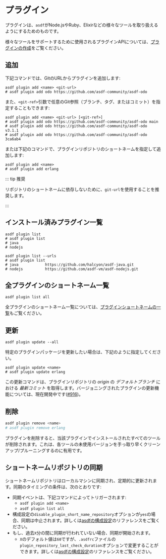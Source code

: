 # プラグイン

プラグインは、`asdf`がNode.jsやRuby、Elixirなどの様々なツールを取り扱えるようにするためのものです。

様々なツールをサポートするために使用されるプラグインAPIについては、[プラグインの作成](/ja-jp/plugins/create.md)をご覧ください。

## 追加

下記コマンドでは、GitのURLからプラグインを追加します:

```shell
asdf plugin add <name> <git-url>
# asdf plugin add odo https://github.com/asdf-community/asdf-odo
```

また、`<git-ref>`引数で任意のGit参照（ブランチ、タグ、またはコミット）を指定することもできます:

```shell
asdf plugin add <name> <git-url> [<git-ref>]
# asdf plugin add odo https://github.com/asdf-community/asdf-odo main
# asdf plugin add odo https://github.com/asdf-community/asdf-odo v3.1.1
# asdf plugin add odo https://github.com/asdf-community/asdf-odo 3ca6ab4
```

または下記のコマンドで、プラグインリポジトリのショートネームを指定して追加します:

```shell
asdf plugin add <name>
# asdf plugin add erlang
```

::: tip 推奨

リポジトリのショートネームに依存しないために、`git-url`を使用することを推奨します。

:::

## インストール済みプラグイン一覧

```shell
asdf plugin list
# asdf plugin list
# java
# nodejs
```

```shell
asdf plugin list --urls
# asdf plugin list
# java            https://github.com/halcyon/asdf-java.git
# nodejs          https://github.com/asdf-vm/asdf-nodejs.git
```

## 全プラグインのショートネーム一覧

```shell
asdf plugin list all
```

全プラグインのショートネーム一覧については、[プラグインショートネームの一覧](https://github.com/asdf-vm/asdf-plugins)もご覧ください。

## 更新

```shell
asdf plugin update --all
```

特定のプラグインパッケージを更新したい場合は、下記のように指定してください。

```shell
asdf plugin update <name>
# asdf plugin update erlang
```

この更新コマンドは、プラグインリポジトリの _origin_ の _デフォルトブランチ_ における _最新コミット_ を取得します。バージョニングされたプラグインの更新機能については、現在開発中です([#916](https://github.com/asdf-vm/asdf/pull/916))。

## 削除

```bash
asdf plugin remove <name>
# asdf plugin remove erlang
```

プラグインを削除すると、当該プラグインでインストールされたすべてのツールが削除されます。これは、各ツールの未使用バージョンを手っ取り早くクリーンアップ/プルーニングするのに有用です。

## ショートネームリポジトリの同期

ショートネームリポジトリはローカルマシンに同期され、定期的に更新されます。同期のタイミングの条件は、次のとおりです:

- 同期イベントは、下記コマンドによってトリガーされます:
  - `asdf plugin add <name>`
  - `asdf plugin list all`
- 構成設定の`disable_plugin_short_name_repository`オプションが`yes`の場合、同期は中止されます。詳しくは[asdfの構成設定](/ja-jp/manage/configuration.md)のリファレンスをご覧ください。
- もし、過去`X`分の間に同期が行われていない場合、同期が開始されます。
  - `X`のデフォルト値は`60`ですが、`.asdfrc`ファイルの`plugin_repository_last_check_duration`オプションで変更することができます。詳しくは[asdfの構成設定](/ja-jp/manage/configuration.md)のリファレンスをご覧ください。
